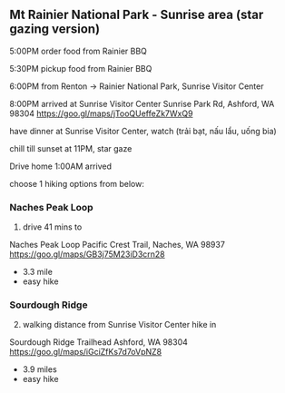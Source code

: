 ## Mt Rainier National Park - Sunrise area (star gazing version)

5:00PM order food from Rainier BBQ

5:30PM pickup food from Rainier BBQ

6:00PM from Renton -> Rainier National Park, Sunrise Visitor Center 

8:00PM arrived at 
Sunrise Visitor Center
Sunrise Park Rd, Ashford, WA 98304
https://goo.gl/maps/jTooQUeffeZk7WxQ9

have dinner at Sunrise Visitor Center, watch 
(trải bạt, nấu lẩu, uống bia)

chill till sunset at 11PM, star gaze

Drive home 1:00AM arrived

choose 1 hiking options from below:

### Naches Peak Loop 

1) drive 41 mins to  

Naches Peak Loop 
Pacific Crest Trail, Naches, WA 98937
https://goo.gl/maps/GB3j75M23iD3crn28
 - 3.3 mile
 - easy hike

### Sourdough Ridge 

2) walking distance from Sunrise Visitor Center hike in 

Sourdough Ridge Trailhead
Ashford, WA 98304
https://goo.gl/maps/iGciZfKs7d7oVpNZ8
 - 3.9 miles
 - easy hike
